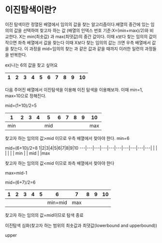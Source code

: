 # 이진탐색이란?
이진 탐색이란 정열된 배열에서 임의의 값을 찾는 알고리즘이다.배열의 중간에 있는 임의의 값을 선택하여 찾고자 하는 값 (배열의 인덱스 번호 기준:X=(min+max)/2)와 비교한다. X는 min(최솟값) 과 max(최댓값)의 중간 값이다.
이때 x보다 찾는 임의의 값이 작으면 좌측 배열에서 값을 찾는다  이때 X보다  찾는 임의의 값는 크면 우측 배열에서 값을 찾는다. 이 과정을 
mid=임의의 찾는 과 같은 값과 같을 때까지 이러한 일련의 과정들을 반복한다.


ex)나는 6의 값을 찾고 싶어요

1|2|3|4|5|6|7|8|9|10
---|---|---|---|---|---|---|---|---|---|

다음 주어진 배열에서 이진탐색을 이용해 이진 탐색을 이용해보자.
이때 min=1, max=10으로 정해진다.

mid=(1+10)/2=5

1|2|3|4|5|6|7|8|9|10
---|---|---|---|---|---|---|---|---|---|
|min   |   |  |   |  mid |   |   |   |   |max


찾고자 하는 임의의 값>mid 이므로 우측 배열에서 찾아야 한다.
min=6

mid=(6+10)/2=8
1|2|3|4|5|6|7|8|9|10
---|---|---|---|---|---|---|---|---|---|
|   |   |  |   |  | min  |   | mid  |   |max


찾고자 하는 임의의 값<mid 이므로 좌측 배열에서 찾아야 한다

max=mid-1


mid=(6+7)/2=6

1|2|3|4|5|6|7|8|9|10
---|---|---|---|---|---|---|---|---|---|
|   |   |  |   |  | min=mid  | max  |   |   |


찾고자 하는 임의의 값=mid이므로 탐색 종료



이진탐색 심화(찾고자 하는 범위의 최솟값과 최댓값(lowerbound and upperbound))

upper












